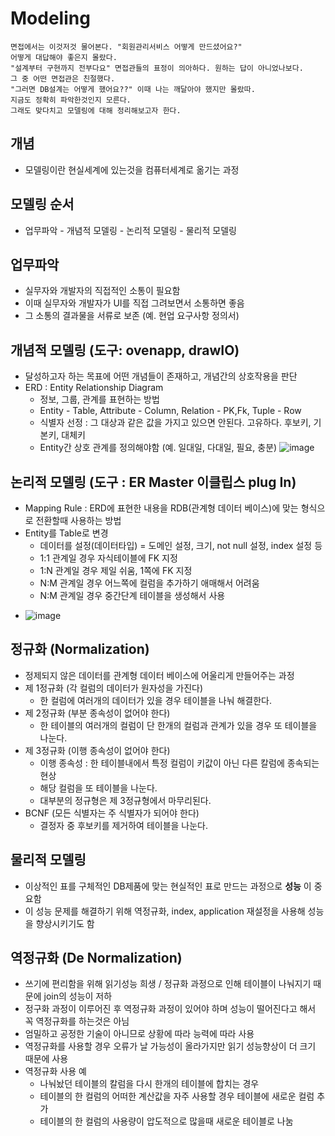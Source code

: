 # Modeling
```
면접에서는 이것저것 물어본다. "회원관리서비스 어떻게 만드셨어요?" 
어떻게 대답해야 좋은지 몰랐다.
"설계부터 구현까지 전부다요" 면접관들의 표정이 의아하다. 원하는 답이 아니었나보다. 
그 중 어떤 면접관은 친절했다.
"그러면 DB설계는 어떻게 했어요??" 이때 나는 깨달아야 했지만 몰랐따. 
지금도 정확히 파악한것인지 모른다.
그래도 맞다치고 모델링에 대해 정리해보고자 한다.
```

## 개념
* 모델링이란 현실세계에 있는것을 컴퓨터세계로 옮기는 과정

## 모델링 순서
* 업무파악 - 개념적 모델링 - 논리적 모델링 - 물리적 모델링

## 업무파악
* 실무자와 개발자의 직접적인 소통이 필요함
* 이때 실무자와 개발자가 UI를 직접 그려보면서 소통하면 좋음
* 그 소통의 결과물을 서류로 보존 (예. 현업 요구사항 정의서)

## 개념적 모델링 (도구: ovenapp, drawIO)
* 달성하고자 하는 목표에 어떤 개념들이 존재하고, 개념간의 상호작용을 판단
* ERD : Entity Relationship Diagram
   - 정보, 그룹, 관계를 표현하는 방법
  - Entity - Table, Attribute - Column, Relation - PK,Fk, Tuple - Row
  - 식별자 선정 : 그 대상과 같은 값을 가지고 있으면 안된다. 고유하다. 후보키, 기본키, 대체키
  - Entity간 상호 관계를 정의해야함 (예. 일대일, 다대일, 필요, 충분)
![image](https://user-images.githubusercontent.com/97998574/189880025-c424f331-db63-49c2-aefc-12b9f08a115e.png)

## 논리적 모델링 (도구 : ER Master 이클립스 plug In)
* Mapping Rule : ERD에 표현한 내용을 RDB(관계형 데이터 베이스)에 맞는 형식으로 전환할때 사용하는 방법
* Entity를 Table로 변경
  - 데이터를 설정(데이터타입) = 도메인 설정, 크기, not null 설정, index 설정 등
  - 1:1 관계일 경우 자식테이블에 FK 지정
  - 1:N 관계일 경우 제일 쉬움, 1쪽에 FK 지정
  - N:M 관계일 경우 어느쪽에 컬럼을 추가하기 애매해서 어려움
  - N:M 관계일 경우 중간단계 테이블을 생성해서 사용
- ![image](https://user-images.githubusercontent.com/97998574/190086497-1edc15eb-57f6-40a7-8634-d2f9e40614b6.png)

## 정규화 (Normalization)
 * 정제되지 않은 데이터를 관계형 데이터 베이스에 어울리게 만들어주는 과정
 * 제 1정규화 (각 컬럼의 데이터가 원자성을 가진다)
   - 한 컬럼에 여러개의 데이터가 있을 경우 테이블을 나눠 해결한다.
 * 제 2정규화 (부분 종속성이 없어야 한다)
   - 한 테이블의 여러개의 컬럼이 단 한개의 컬럼과 관계가 있을 경우 또 테이블을 나눈다.
 * 제 3정규화 (이행 종속성이 없어야 한다)
   - 이행 종속성 : 한 테이블내에서 특정 컬럼이 키값이 아닌 다른 칼럼에 종속되는 현상
   - 해당 컬럼을 또 테이블을 나눈다.
   - 대부분의 정규형은 제 3정규형에서 마무리된다.
 * BCNF (모든 식별자는 주 식별자가 되어야 한다)
   - 결정자 중 후보키를 제거하여 테이블을 나눈다.

## 물리적 모델링 
* 이상적인 표를 구체적인 DB제품에 맞는 현실적인 표로 만드는 과정으로 **성능** 이 중요함
* 이 성능 문제를 해결하기 위해 역정규화, index, application 재설정을 사용해 성능을 향상시키기도 함

## 역정규화 (De Normalization)
* 쓰기에 편리함을 위해 읽기성능 희생 / 정규화 과정으로 인해 테이블이 나눠지기 때문에 join의 성능이 저하
* 정구화 과정이 이루어진 후 역정규화 과정이 있어야 하며 성능이 떨어진다고 해서 꼭 역정규화를 하는것은 아님
* 엄밀하고 공정한 기술이 아니므로 상황에 따라 능력에 따라 사용
* 역정규화를 사용할 경우 오류가 날 가능성이 올라가지만 읽기 성능향상이 더 크기 때문에 사용
* 역정규화 사용 예
  - 나눠놨던 테이블의 칼럼을 다시 한개의 테이블에 합치는 경우
  - 테이블의 한 컬럼의 어떠한 계산값을 자주 사용할 경우 테이블에 새로운 컬럼 추가
  - 테이블의 한 컬럼의 사용량이 압도적으로 많을때 새로운 테이블로 나눔
